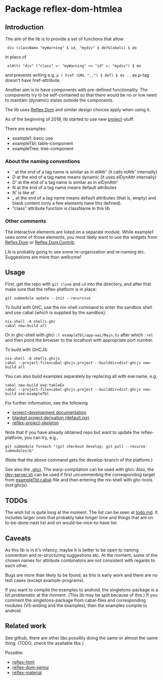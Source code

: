 
# Package reflex-dom-htmlea

## Introduction

The aim of the lib is to provide a set of functions that allow 
```
 div (className "myWarning" $ id_ "mydiv" $ defGlobals) $ do
```
in place of 
```
 elAttr "div" ("class" =: "myWarning" <> "id" =: "mydiv") $ do
```
and prevents writing e.g. `p ( href (URL "..") $ def) $ do ..`
as p-tag doesn't have href-attribute.

Another aim is to have components with pre-defined functionality. The components
try to be self-contained so that there would be no or low need to maintain 
(dynamic) states outside the components.

The lib uses [Reflex.Dom](https://github.com/reflex-frp/reflex-dom) and
similar design choices apply when using it. 

As of the beginning of 2018, lib started to use new 
[project](https://github.com/reflex-frp/reflex-platform/blob/develop/docs/project-development.md)-stuff. 

There are examples:
- example1: basic use
- exampleTbl: table-component
- exampleTree: tree-component


### About the naming conventions

- \' at the end of a tag name is similar as in elAttr' (it calls elAttr' internally)
- D at the end of a tag name means dynamic (it uses elDynAttr internally)
- D\' at the end of a tag name is similar as in elDynAttr'
- N at the end of a tag name means default attributes
- N' is like el'.
- \_ at the end of a tag name means default attributes (that is, empty) 
  and blank content (only a few elements have this defined). 
- "class" attribute function is className in this lib


### Other comments

The interactive elements are listed on a separate module. While 
example1 uses some of those elements, you most likely want to use the 
widgets from [Reflex.Dom](https://github.com/reflex-frp/reflex-dom) 
or [Reflex.Dom.Contrib](https://github.com/reflex-frp/reflex-dom-contrib). 


Lib is probably going to see some re-organization and re-naming etc. Suggestions 
are more than wellcome!


## Usage

First, get the repo with `git clone` and `cd` into the directory, and after that make sure that the reflex-platform is in place:

```
git submodule update --init --recursive
```

To build with GHC, use the nix-shell command to enter the sandbox shell and use cabal (which is supplied by the sandbox):

```
nix-shell -A shells.ghc
cabal new-build all
```
Or in ghc-shell with ghci `:l exampleTbl/app-wai/Main.hs`
after which `:rel` and then point the browser to the localhost with appropriate
port number.

To build with GHCJS:

```
nix-shell -A shells.ghcjs
cabal --project-file=cabal-ghcjs.project --builddir=dist-ghcjs new-build all
```

You can also build examples separately by replacing all with exe:name, e.g.

```
cabal new-build exe:tableEx
cabal --project-file=cabal-ghcjs.project --builddir=dist-ghcjs new-build exe:exampleTbl
```

For further information, see the following
- [project-development documentation](https://github.com/reflex-frp/reflex-platform/blob/develop/docs/project-development.md)
- [blanket project derivation (default.nix)](https://github.com/reflex-frp/reflex-platform/blob/develop/project/default.nix)
- [reflex-project-skeleton](https://github.com/ElvishJerricco/reflex-project-skeleton)

Note that if you have already obtained repo but want to update the 
reflex-platform, you can try, e.g.,

```
git submodule foreach "(git checkout develop; git pull --recurse-submodules)&"
```

(Note that the above command gets the develop-branch of the platform.)


See also the [.ghci](./.ghci). The warp-compilation can be used with ghci. 
Also, the [dev-server.sh](./dev-server.sh) can be used if first uncommenting
the corresponding target from 
[exampleTbl.cabal](./exampleTbl/exampleTbl.cabal)-file and then entering
the nix-shell with ghc-tools (not ghcjs).



## TODOs

The wish list is quite long at the moment. The list can be seen
at [todo.md](./todo.md).
It includes larger ones that probably take longer time and things that are 
on to-be-done-next list and on would-be-nice-to-have list.



## Caveats

As this lib is in it's infancy, maybe it is better to be open to naming 
convention and re-structuring suggestions etc. At the moment, some of the 
chosen names for attribute combinators are not consistent with regards to 
each other.

Bugs are more than likely to be found, as this is early work
and there are no test cases (except example-programs).

If you want to compile the examples to android, the singletons-package is a
bit problematic at the moment. (This lib may be split because of this.)
If you comment the singletons-package from cabal-files and corresponding 
modules (VS-ending and the examples), then the examples compile to android.


## Related work

See github, there are other libs possibly doing the same or almost the
same thing. (TODO, check the available libs.)

Possible:
- [reflex-html](https://github.com/Saulzar/reflex-html)
- [reflex-dom-semui](https://github.com/reflex-frp/reflex-dom-semui)
- [reflex-material](https://github.com/alasconnect/reflex-material)



